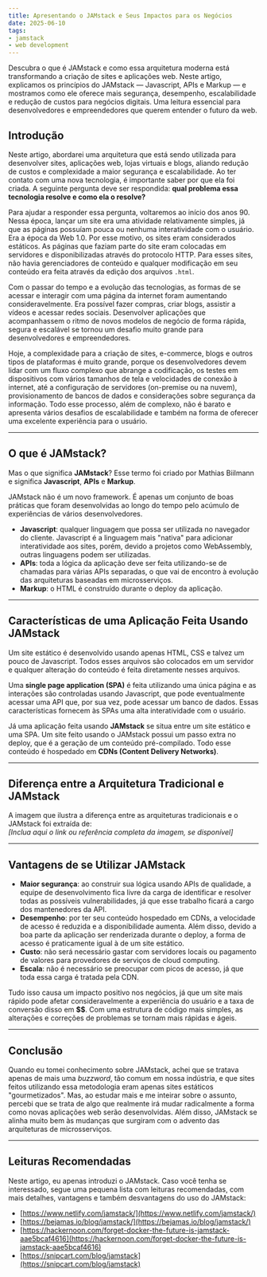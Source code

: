 ```yaml
---
title: Apresentando o JAMstack e Seus Impactos para os Negócios
date: 2025-06-10
tags:
- jamstack
- web development
---
```

Descubra o que é JAMstack e como essa arquitetura moderna está transformando a criação de sites e aplicações web. Neste artigo, explicamos os princípios do JAMstack — Javascript, APIs e Markup — e mostramos como ele oferece mais segurança, desempenho, escalabilidade e redução de custos para negócios digitais. Uma leitura essencial para desenvolvedores e empreendedores que querem entender o futuro da web.
<!-- excerpt -->


## Introdução

Neste artigo, abordarei uma arquitetura que está sendo utilizada para desenvolver sites, aplicações web, lojas virtuais e blogs, aliando redução de custos e complexidade a maior segurança e escalabilidade. Ao ter contato com uma nova tecnologia, é importante saber por que ela foi criada. A seguinte pergunta deve ser respondida: **qual problema essa tecnologia resolve e como ela o resolve?**

Para ajudar a responder essa pergunta, voltaremos ao início dos anos 90. Nessa época, lançar um site era uma atividade relativamente simples, já que as páginas possuíam pouca ou nenhuma interatividade com o usuário. Era a época da Web 1.0. Por esse motivo, os sites eram considerados estáticos. As páginas que faziam parte do site eram colocadas em servidores e disponibilizadas através do protocolo HTTP. Para esses sites, não havia gerenciadores de conteúdo e qualquer modificação em seu conteúdo era feita através da edição dos arquivos `.html`.

Com o passar do tempo e a evolução das tecnologias, as formas de se acessar e interagir com uma página da internet foram aumentando consideravelmente. Era possível fazer compras, criar blogs, assistir a vídeos e acessar redes sociais. Desenvolver aplicações que acompanhassem o ritmo de novos modelos de negócio de forma rápida, segura e escalável se tornou um desafio muito grande para desenvolvedores e empreendedores.

Hoje, a complexidade para a criação de sites, e-commerce, blogs e outros tipos de plataformas é muito grande, porque os desenvolvedores devem lidar com um fluxo complexo que abrange a codificação, os testes em dispositivos com vários tamanhos de tela e velocidades de conexão à internet, até a configuração de servidores (on-premise ou na nuvem), provisionamento de bancos de dados e considerações sobre segurança da informação. Todo esse processo, além de complexo, não é barato e apresenta vários desafios de escalabilidade e também na forma de oferecer uma excelente experiência para o usuário.

---

## O que é JAMstack?

Mas o que significa **JAMstack**? Esse termo foi criado por Mathias Biilmann e significa **Javascript**, **APIs** e **Markup**.

JAMstack não é um novo framework. É apenas um conjunto de boas práticas que foram desenvolvidas ao longo do tempo pelo acúmulo de experiências de vários desenvolvedores.

- **Javascript**: qualquer linguagem que possa ser utilizada no navegador do cliente. Javascript é a linguagem mais "nativa" para adicionar interatividade aos sites, porém, devido a projetos como WebAssembly, outras linguagens podem ser utilizadas.
- **APIs**: toda a lógica da aplicação deve ser feita utilizando-se de chamadas para várias APIs separadas, o que vai de encontro à evolução das arquiteturas baseadas em microsserviços.
- **Markup**: o HTML é construído durante o deploy da aplicação.

---

## Características de uma Aplicação Feita Usando JAMstack

Um site estático é desenvolvido usando apenas HTML, CSS e talvez um pouco de Javascript. Todos esses arquivos são colocados em um servidor e qualquer alteração do conteúdo é feita diretamente nesses arquivos.

Uma **single page application (SPA)** é feita utilizando uma única página e as interações são controladas usando Javascript, que pode eventualmente acessar uma API que, por sua vez, pode acessar um banco de dados. Essas características fornecem às SPAs uma alta interatividade com o usuário.

Já uma aplicação feita usando **JAMstack** se situa entre um site estático e uma SPA. Um site feito usando o JAMstack possui um passo extra no deploy, que é a geração de um conteúdo pré-compilado. Todo esse conteúdo é hospedado em **CDNs (Content Delivery Networks)**.

---

## Diferença entre a Arquitetura Tradicional e JAMstack

A imagem que ilustra a diferença entre as arquiteturas tradicionais e o JAMstack foi extraída de:  
_[Inclua aqui o link ou referência completa da imagem, se disponível]_

---

## Vantagens de se Utilizar JAMstack

- **Maior segurança**: ao construir sua lógica usando APIs de qualidade, a equipe de desenvolvimento fica livre da carga de identificar e resolver todas as possíveis vulnerabilidades, já que esse trabalho ficará a cargo dos mantenedores da API.
- **Desempenho**: por ter seu conteúdo hospedado em CDNs, a velocidade de acesso é reduzida e a disponibilidade aumenta. Além disso, devido a boa parte da aplicação ser renderizada durante o deploy, a forma de acesso é praticamente igual à de um site estático.
- **Custo**: não será necessário gastar com servidores locais ou pagamento de valores para provedores de serviços de cloud computing.
- **Escala**: não é necessário se preocupar com picos de acesso, já que toda essa carga é tratada pela CDN.

Tudo isso causa um impacto positivo nos negócios, já que um site mais rápido pode afetar consideravelmente a experiência do usuário e a taxa de conversão disso em **$$**. Com uma estrutura de código mais simples, as alterações e correções de problemas se tornam mais rápidas e ágeis.

---

## Conclusão

Quando eu tomei conhecimento sobre JAMstack, achei que se tratava apenas de mais uma *buzzword*, tão comum em nossa indústria, e que sites feitos utilizando essa metodologia eram apenas sites estáticos "gourmetizados". Mas, ao estudar mais e me inteirar sobre o assunto, percebi que se trata de algo que realmente irá mudar radicalmente a forma como novas aplicações web serão desenvolvidas. Além disso, JAMstack se alinha muito bem às mudanças que surgiram com o advento das arquiteturas de microsserviços.

---

## Leituras Recomendadas

Neste artigo, eu apenas introduzi o JAMstack. Caso você tenha se interessado, segue uma pequena lista com leituras recomendadas, com mais detalhes, vantagens e também desvantagens do uso do JAMstack:

- [https://www.netlify.com/jamstack/](https://www.netlify.com/jamstack/)
- [https://bejamas.io/blog/jamstack/](https://bejamas.io/blog/jamstack/)
- [https://hackernoon.com/forget-docker-the-future-is-jamstack-aae5bcaf4616](https://hackernoon.com/forget-docker-the-future-is-jamstack-aae5bcaf4616)
- [https://snipcart.com/blog/jamstack](https://snipcart.com/blog/jamstack)
